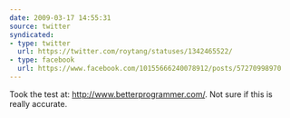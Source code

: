 ```yaml
---
date: 2009-03-17 14:55:31
source: twitter
syndicated:
- type: twitter
  url: https://twitter.com/roytang/statuses/1342465522/
- type: facebook
  url: https://www.facebook.com/10155666240078912/posts/57270998970
---
```


Took the test at: http://www.betterprogrammer.com/. Not sure if this is really accurate.